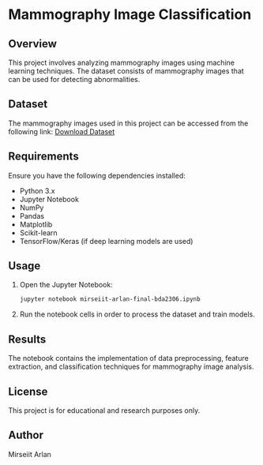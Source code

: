 # Mammography Image Classification

## Overview
This project involves analyzing mammography images using machine learning techniques. The dataset consists of mammography images that can be used for detecting abnormalities.

## Dataset
The mammography images used in this project can be accessed from the following link:
[Download Dataset](https://drive.google.com/file/d/1BtfJPJI1QF5TGkKJdKgN1FAUrjzbL3Y0/view)

## Requirements
Ensure you have the following dependencies installed:
- Python 3.x
- Jupyter Notebook
- NumPy
- Pandas
- Matplotlib
- Scikit-learn
- TensorFlow/Keras (if deep learning models are used)

## Usage
1. Open the Jupyter Notebook:  
   ```bash
   jupyter notebook mirseiit-arlan-final-bda2306.ipynb
   ```
2. Run the notebook cells in order to process the dataset and train models.

## Results
The notebook contains the implementation of data preprocessing, feature extraction, and classification techniques for mammography image analysis.

## License
This project is for educational and research purposes only.

## Author
Mirseiit Arlan

